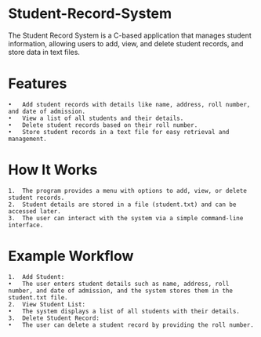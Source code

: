 # Student-Record-System 
The Student Record System is a C-based application that manages student information, allowing users to add, view, and delete student records, and store data in text files.




# Features
	•	Add student records with details like name, address, roll number, and date of admission.
	•	View a list of all students and their details.
	•	Delete student records based on their roll number.
	•	Store student records in a text file for easy retrieval and management.

# How It Works
	1.	The program provides a menu with options to add, view, or delete student records.
	2.	Student details are stored in a file (student.txt) and can be accessed later.
	3.	The user can interact with the system via a simple command-line interface.

# Example Workflow
	1.	Add Student:
	•	The user enters student details such as name, address, roll number, and date of admission, and the system stores them in the student.txt file.
	2.	View Student List:
	•	The system displays a list of all students with their details.
	3.	Delete Student Record:
	•	The user can delete a student record by providing the roll number.
